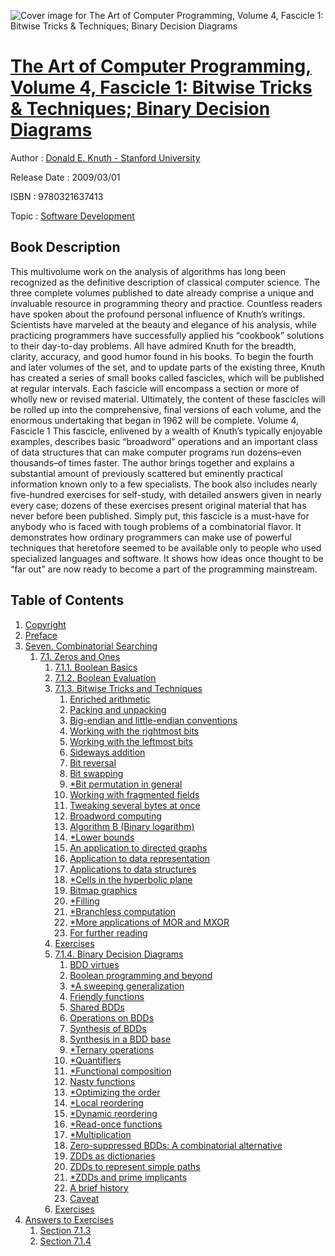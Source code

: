 ![Cover image for The Art of Computer Programming, Volume 4, Fascicle 1: Bitwise Tricks &amp; Techniques; Binary Decision Diagrams](https://imgdetail.ebookreading.net/cover/cover/software_development/EB9780321637413.jpg)

[The Art of Computer Programming, Volume 4, Fascicle 1: Bitwise Tricks &amp; Techniques; Binary Decision Diagrams](https://ebookreading.net/view/book/The+Art+of+Computer+Programming%2C+Volume+4%2C+Fascicle+1%3A+Bitwise+Tricks+%26amp%3B+Techniques%3B+Binary+Decision+Diagrams-EB9780321637413_1.html "The Art of Computer Programming, Volume 4, Fascicle 1: Bitwise Tricks &amp; Techniques; Binary Decision Diagrams")
====================================================================================================================

Author : [Donald E. Knuth - Stanford University](https://ebookreading.net/search/author/Donald+E.+Knuth+-+Stanford+University)

Release Date : 2009/03/01

ISBN : 9780321637413

Topic : [Software Development](https://ebookreading.net/search/category/software-development)

Book Description
-----------------

This multivolume work on the analysis of algorithms has long been recognized as the definitive description of classical computer science. The three complete volumes published to date already comprise a unique and invaluable resource in programming theory and practice. Countless readers have spoken about the profound personal influence of Knuth’s writings. Scientists have marveled at the beauty and elegance of his analysis, while practicing programmers have successfully applied his “cookbook” solutions to their day-to-day problems. All have admired Knuth for the breadth, clarity, accuracy, and good humor found in his books.
To begin the fourth and later volumes of the set, and to update parts of the existing three, Knuth has created a series of small books called fascicles, which will be published at regular intervals. Each fascicle will encompass a section or more of wholly new or revised material. Ultimately, the content of these fascicles will be rolled up into the comprehensive, final versions of each volume, and the enormous undertaking that began in 1962 will be complete.
Volume 4, Fascicle 1
This fascicle, enlivened by a wealth of Knuth’s typically enjoyable examples, describes basic “broadword” operations and an important class of data structures that can make computer programs run dozens–even thousands–of times faster. The author brings together and explains a substantial amount of previously scattered but eminently practical information known only to a few specialists. The book also includes nearly five-hundred exercises for self-study, with detailed answers given in nearly every case; dozens of these exercises present original material that has never before been published. Simply put, this fascicle is a must-have for anybody who is faced with tough problems of a combinatorial flavor. It demonstrates how ordinary programmers can make use of powerful techniques that heretofore seemed to be available only to people who used specialized languages and software. It shows how ideas once thought to be “far out” are now ready to become a part of the programming mainstream.
              
Table of Contents
-----------------

1. [Copyright](https://ebookreading.net/view/book/The+Art+of+Computer+Programming%2C+Volume+4%2C+Fascicle+1%3A+Bitwise+Tricks+%26amp%3B+Techniques%3B+Binary+Decision+Diagrams-EB9780321637413_1.html)
1. [Preface](https://ebookreading.net/view/book/The+Art+of+Computer+Programming%2C+Volume+4%2C+Fascicle+1%3A+Bitwise+Tricks+%26amp%3B+Techniques%3B+Binary+Decision+Diagrams-EB9780321637413_2.html)
1. [Seven. Combinatorial Searching](https://ebookreading.net/view/book/The+Art+of+Computer+Programming%2C+Volume+4%2C+Fascicle+1%3A+Bitwise+Tricks+%26amp%3B+Techniques%3B+Binary+Decision+Diagrams-EB9780321637413_3.html)
    1. [7.1. Zeros and Ones](https://ebookreading.net/view/book/The+Art+of+Computer+Programming%2C+Volume+4%2C+Fascicle+1%3A+Bitwise+Tricks+%26amp%3B+Techniques%3B+Binary+Decision+Diagrams-EB9780321637413_3.html#ch01lev1sec1)
        1. [7.1.1. Boolean Basics](https://ebookreading.net/view/book/The+Art+of+Computer+Programming%2C+Volume+4%2C+Fascicle+1%3A+Bitwise+Tricks+%26amp%3B+Techniques%3B+Binary+Decision+Diagrams-EB9780321637413_3.html#ch01lev2sec1)
        1. [7.1.2. Boolean Evaluation](https://ebookreading.net/view/book/The+Art+of+Computer+Programming%2C+Volume+4%2C+Fascicle+1%3A+Bitwise+Tricks+%26amp%3B+Techniques%3B+Binary+Decision+Diagrams-EB9780321637413_3.html#ch01lev2sec2)
        1. [7.1.3. Bitwise Tricks and Techniques](https://ebookreading.net/view/book/The+Art+of+Computer+Programming%2C+Volume+4%2C+Fascicle+1%3A+Bitwise+Tricks+%26amp%3B+Techniques%3B+Binary+Decision+Diagrams-EB9780321637413_3.html#ch01lev2sec3)
            1. [Enriched arithmetic](https://ebookreading.net/view/book/The+Art+of+Computer+Programming%2C+Volume+4%2C+Fascicle+1%3A+Bitwise+Tricks+%26amp%3B+Techniques%3B+Binary+Decision+Diagrams-EB9780321637413_3.html#ch01lev3sec1)
            1. [Packing and unpacking](https://ebookreading.net/view/book/The+Art+of+Computer+Programming%2C+Volume+4%2C+Fascicle+1%3A+Bitwise+Tricks+%26amp%3B+Techniques%3B+Binary+Decision+Diagrams-EB9780321637413_3.html#ch01lev3sec2)
            1. [Big-endian and little-endian conventions](https://ebookreading.net/view/book/The+Art+of+Computer+Programming%2C+Volume+4%2C+Fascicle+1%3A+Bitwise+Tricks+%26amp%3B+Techniques%3B+Binary+Decision+Diagrams-EB9780321637413_3.html#ch01lev3sec3)
            1. [Working with the rightmost bits](https://ebookreading.net/view/book/The+Art+of+Computer+Programming%2C+Volume+4%2C+Fascicle+1%3A+Bitwise+Tricks+%26amp%3B+Techniques%3B+Binary+Decision+Diagrams-EB9780321637413_3.html#ch01lev3sec4)
            1. [Working with the leftmost bits](https://ebookreading.net/view/book/The+Art+of+Computer+Programming%2C+Volume+4%2C+Fascicle+1%3A+Bitwise+Tricks+%26amp%3B+Techniques%3B+Binary+Decision+Diagrams-EB9780321637413_3.html#ch01lev3sec5)
            1. [Sideways addition](https://ebookreading.net/view/book/The+Art+of+Computer+Programming%2C+Volume+4%2C+Fascicle+1%3A+Bitwise+Tricks+%26amp%3B+Techniques%3B+Binary+Decision+Diagrams-EB9780321637413_3.html#ch01lev3sec6)
            1. [Bit reversal](https://ebookreading.net/view/book/The+Art+of+Computer+Programming%2C+Volume+4%2C+Fascicle+1%3A+Bitwise+Tricks+%26amp%3B+Techniques%3B+Binary+Decision+Diagrams-EB9780321637413_3.html#ch01lev3sec7)
            1. [Bit swapping](https://ebookreading.net/view/book/The+Art+of+Computer+Programming%2C+Volume+4%2C+Fascicle+1%3A+Bitwise+Tricks+%26amp%3B+Techniques%3B+Binary+Decision+Diagrams-EB9780321637413_3.html#ch01lev3sec8)
            1. [*Bit permutation in general](https://ebookreading.net/view/book/The+Art+of+Computer+Programming%2C+Volume+4%2C+Fascicle+1%3A+Bitwise+Tricks+%26amp%3B+Techniques%3B+Binary+Decision+Diagrams-EB9780321637413_3.html#ch01lev3sec9)
            1. [Working with fragmented fields](https://ebookreading.net/view/book/The+Art+of+Computer+Programming%2C+Volume+4%2C+Fascicle+1%3A+Bitwise+Tricks+%26amp%3B+Techniques%3B+Binary+Decision+Diagrams-EB9780321637413_3.html#ch01lev3sec10)
            1. [Tweaking several bytes at once](https://ebookreading.net/view/book/The+Art+of+Computer+Programming%2C+Volume+4%2C+Fascicle+1%3A+Bitwise+Tricks+%26amp%3B+Techniques%3B+Binary+Decision+Diagrams-EB9780321637413_3.html#ch01lev3sec11)
            1. [Broadword computing](https://ebookreading.net/view/book/The+Art+of+Computer+Programming%2C+Volume+4%2C+Fascicle+1%3A+Bitwise+Tricks+%26amp%3B+Techniques%3B+Binary+Decision+Diagrams-EB9780321637413_3.html#ch01lev3sec12)
            1. [Algorithm B (Binary logarithm)](https://ebookreading.net/view/book/The+Art+of+Computer+Programming%2C+Volume+4%2C+Fascicle+1%3A+Bitwise+Tricks+%26amp%3B+Techniques%3B+Binary+Decision+Diagrams-EB9780321637413_3.html#ch01lev3sec13)
            1. [*Lower bounds](https://ebookreading.net/view/book/The+Art+of+Computer+Programming%2C+Volume+4%2C+Fascicle+1%3A+Bitwise+Tricks+%26amp%3B+Techniques%3B+Binary+Decision+Diagrams-EB9780321637413_3.html#ch01lev3sec14)
            1. [An application to directed graphs](https://ebookreading.net/view/book/The+Art+of+Computer+Programming%2C+Volume+4%2C+Fascicle+1%3A+Bitwise+Tricks+%26amp%3B+Techniques%3B+Binary+Decision+Diagrams-EB9780321637413_3.html#ch01lev3sec15)
            1. [Application to data representation](https://ebookreading.net/view/book/The+Art+of+Computer+Programming%2C+Volume+4%2C+Fascicle+1%3A+Bitwise+Tricks+%26amp%3B+Techniques%3B+Binary+Decision+Diagrams-EB9780321637413_3.html#ch01lev3sec16)
            1. [Applications to data structures](https://ebookreading.net/view/book/The+Art+of+Computer+Programming%2C+Volume+4%2C+Fascicle+1%3A+Bitwise+Tricks+%26amp%3B+Techniques%3B+Binary+Decision+Diagrams-EB9780321637413_3.html#ch01lev3sec17)
            1. [*Cells in the hyperbolic plane](https://ebookreading.net/view/book/The+Art+of+Computer+Programming%2C+Volume+4%2C+Fascicle+1%3A+Bitwise+Tricks+%26amp%3B+Techniques%3B+Binary+Decision+Diagrams-EB9780321637413_3.html#ch01lev3sec18)
            1. [Bitmap graphics](https://ebookreading.net/view/book/The+Art+of+Computer+Programming%2C+Volume+4%2C+Fascicle+1%3A+Bitwise+Tricks+%26amp%3B+Techniques%3B+Binary+Decision+Diagrams-EB9780321637413_3.html#ch01lev3sec19)
            1. [*Filling](https://ebookreading.net/view/book/The+Art+of+Computer+Programming%2C+Volume+4%2C+Fascicle+1%3A+Bitwise+Tricks+%26amp%3B+Techniques%3B+Binary+Decision+Diagrams-EB9780321637413_3.html#ch01lev3sec20)
            1. [*Branchless computation](https://ebookreading.net/view/book/The+Art+of+Computer+Programming%2C+Volume+4%2C+Fascicle+1%3A+Bitwise+Tricks+%26amp%3B+Techniques%3B+Binary+Decision+Diagrams-EB9780321637413_3.html#ch01lev3sec21)
            1. [*More applications of MOR and MXOR](https://ebookreading.net/view/book/The+Art+of+Computer+Programming%2C+Volume+4%2C+Fascicle+1%3A+Bitwise+Tricks+%26amp%3B+Techniques%3B+Binary+Decision+Diagrams-EB9780321637413_3.html#ch01lev3sec22)
            1. [For further reading](https://ebookreading.net/view/book/The+Art+of+Computer+Programming%2C+Volume+4%2C+Fascicle+1%3A+Bitwise+Tricks+%26amp%3B+Techniques%3B+Binary+Decision+Diagrams-EB9780321637413_3.html#ch01lev3sec23)
        1. [Exercises](https://ebookreading.net/view/book/The+Art+of+Computer+Programming%2C+Volume+4%2C+Fascicle+1%3A+Bitwise+Tricks+%26amp%3B+Techniques%3B+Binary+Decision+Diagrams-EB9780321637413_3.html#ch01lev2sec4)
        1. [7.1.4. Binary Decision Diagrams](https://ebookreading.net/view/book/The+Art+of+Computer+Programming%2C+Volume+4%2C+Fascicle+1%3A+Bitwise+Tricks+%26amp%3B+Techniques%3B+Binary+Decision+Diagrams-EB9780321637413_3.html#ch01lev2sec5)
            1. [BDD virtues](https://ebookreading.net/view/book/The+Art+of+Computer+Programming%2C+Volume+4%2C+Fascicle+1%3A+Bitwise+Tricks+%26amp%3B+Techniques%3B+Binary+Decision+Diagrams-EB9780321637413_3.html#ch01lev3sec24)
            1. [Boolean programming and beyond](https://ebookreading.net/view/book/The+Art+of+Computer+Programming%2C+Volume+4%2C+Fascicle+1%3A+Bitwise+Tricks+%26amp%3B+Techniques%3B+Binary+Decision+Diagrams-EB9780321637413_3.html#ch01lev3sec25)
            1. [*A sweeping generalization](https://ebookreading.net/view/book/The+Art+of+Computer+Programming%2C+Volume+4%2C+Fascicle+1%3A+Bitwise+Tricks+%26amp%3B+Techniques%3B+Binary+Decision+Diagrams-EB9780321637413_3.html#ch01lev3sec26)
            1. [Friendly functions](https://ebookreading.net/view/book/The+Art+of+Computer+Programming%2C+Volume+4%2C+Fascicle+1%3A+Bitwise+Tricks+%26amp%3B+Techniques%3B+Binary+Decision+Diagrams-EB9780321637413_3.html#ch01lev3sec27)
            1. [Shared BDDs](https://ebookreading.net/view/book/The+Art+of+Computer+Programming%2C+Volume+4%2C+Fascicle+1%3A+Bitwise+Tricks+%26amp%3B+Techniques%3B+Binary+Decision+Diagrams-EB9780321637413_3.html#ch01lev3sec28)
            1. [Operations on BDDs](https://ebookreading.net/view/book/The+Art+of+Computer+Programming%2C+Volume+4%2C+Fascicle+1%3A+Bitwise+Tricks+%26amp%3B+Techniques%3B+Binary+Decision+Diagrams-EB9780321637413_3.html#ch01lev3sec29)
            1. [Synthesis of BDDs](https://ebookreading.net/view/book/The+Art+of+Computer+Programming%2C+Volume+4%2C+Fascicle+1%3A+Bitwise+Tricks+%26amp%3B+Techniques%3B+Binary+Decision+Diagrams-EB9780321637413_3.html#ch01lev3sec30)
            1. [Synthesis in a BDD base](https://ebookreading.net/view/book/The+Art+of+Computer+Programming%2C+Volume+4%2C+Fascicle+1%3A+Bitwise+Tricks+%26amp%3B+Techniques%3B+Binary+Decision+Diagrams-EB9780321637413_3.html#ch01lev3sec31)
            1. [*Ternary operations](https://ebookreading.net/view/book/The+Art+of+Computer+Programming%2C+Volume+4%2C+Fascicle+1%3A+Bitwise+Tricks+%26amp%3B+Techniques%3B+Binary+Decision+Diagrams-EB9780321637413_3.html#ch01lev3sec32)
            1. [*Quantiflers](https://ebookreading.net/view/book/The+Art+of+Computer+Programming%2C+Volume+4%2C+Fascicle+1%3A+Bitwise+Tricks+%26amp%3B+Techniques%3B+Binary+Decision+Diagrams-EB9780321637413_3.html#ch01lev3sec33)
            1. [*Functional composition](https://ebookreading.net/view/book/The+Art+of+Computer+Programming%2C+Volume+4%2C+Fascicle+1%3A+Bitwise+Tricks+%26amp%3B+Techniques%3B+Binary+Decision+Diagrams-EB9780321637413_3.html#ch01lev3sec34)
            1. [Nasty functions](https://ebookreading.net/view/book/The+Art+of+Computer+Programming%2C+Volume+4%2C+Fascicle+1%3A+Bitwise+Tricks+%26amp%3B+Techniques%3B+Binary+Decision+Diagrams-EB9780321637413_3.html#ch01lev3sec35)
            1. [*Optimizing the order](https://ebookreading.net/view/book/The+Art+of+Computer+Programming%2C+Volume+4%2C+Fascicle+1%3A+Bitwise+Tricks+%26amp%3B+Techniques%3B+Binary+Decision+Diagrams-EB9780321637413_3.html#ch01lev3sec36)
            1. [*Local reordering](https://ebookreading.net/view/book/The+Art+of+Computer+Programming%2C+Volume+4%2C+Fascicle+1%3A+Bitwise+Tricks+%26amp%3B+Techniques%3B+Binary+Decision+Diagrams-EB9780321637413_3.html#ch01lev3sec37)
            1. [*Dynamic reordering](https://ebookreading.net/view/book/The+Art+of+Computer+Programming%2C+Volume+4%2C+Fascicle+1%3A+Bitwise+Tricks+%26amp%3B+Techniques%3B+Binary+Decision+Diagrams-EB9780321637413_3.html#ch01lev3sec38)
            1. [*Read-once functions](https://ebookreading.net/view/book/The+Art+of+Computer+Programming%2C+Volume+4%2C+Fascicle+1%3A+Bitwise+Tricks+%26amp%3B+Techniques%3B+Binary+Decision+Diagrams-EB9780321637413_3.html#ch01lev3sec39)
            1. [*Multiplication](https://ebookreading.net/view/book/The+Art+of+Computer+Programming%2C+Volume+4%2C+Fascicle+1%3A+Bitwise+Tricks+%26amp%3B+Techniques%3B+Binary+Decision+Diagrams-EB9780321637413_3.html#ch01lev3sec40)
            1. [Zero-suppressed BDDs: A combinatorial alternative](https://ebookreading.net/view/book/The+Art+of+Computer+Programming%2C+Volume+4%2C+Fascicle+1%3A+Bitwise+Tricks+%26amp%3B+Techniques%3B+Binary+Decision+Diagrams-EB9780321637413_3.html#ch01lev3sec41)
            1. [ZDDs as dictionaries](https://ebookreading.net/view/book/The+Art+of+Computer+Programming%2C+Volume+4%2C+Fascicle+1%3A+Bitwise+Tricks+%26amp%3B+Techniques%3B+Binary+Decision+Diagrams-EB9780321637413_3.html#ch01lev3sec42)
            1. [ZDDs to represent simple paths](https://ebookreading.net/view/book/The+Art+of+Computer+Programming%2C+Volume+4%2C+Fascicle+1%3A+Bitwise+Tricks+%26amp%3B+Techniques%3B+Binary+Decision+Diagrams-EB9780321637413_3.html#ch01lev3sec43)
            1. [*ZDDs and prime implicants](https://ebookreading.net/view/book/The+Art+of+Computer+Programming%2C+Volume+4%2C+Fascicle+1%3A+Bitwise+Tricks+%26amp%3B+Techniques%3B+Binary+Decision+Diagrams-EB9780321637413_3.html#ch01lev3sec44)
            1. [A brief history](https://ebookreading.net/view/book/The+Art+of+Computer+Programming%2C+Volume+4%2C+Fascicle+1%3A+Bitwise+Tricks+%26amp%3B+Techniques%3B+Binary+Decision+Diagrams-EB9780321637413_3.html#ch01lev3sec45)
            1. [Caveat](https://ebookreading.net/view/book/The+Art+of+Computer+Programming%2C+Volume+4%2C+Fascicle+1%3A+Bitwise+Tricks+%26amp%3B+Techniques%3B+Binary+Decision+Diagrams-EB9780321637413_3.html#ch01lev3sec46)
        1. [Exercises](https://ebookreading.net/view/book/The+Art+of+Computer+Programming%2C+Volume+4%2C+Fascicle+1%3A+Bitwise+Tricks+%26amp%3B+Techniques%3B+Binary+Decision+Diagrams-EB9780321637413_3.html#ch01lev2sec6)
1. [Answers to Exercises](https://ebookreading.net/view/book/The+Art+of+Computer+Programming%2C+Volume+4%2C+Fascicle+1%3A+Bitwise+Tricks+%26amp%3B+Techniques%3B+Binary+Decision+Diagrams-EB9780321637413_4.html)
    1. [Section 7.1.3](https://ebookreading.net/view/book/The+Art+of+Computer+Programming%2C+Volume+4%2C+Fascicle+1%3A+Bitwise+Tricks+%26amp%3B+Techniques%3B+Binary+Decision+Diagrams-EB9780321637413_4.html#app01lev1sec1)
    1. [Section 7.1.4](https://ebookreading.net/view/book/The+Art+of+Computer+Programming%2C+Volume+4%2C+Fascicle+1%3A+Bitwise+Tricks+%26amp%3B+Techniques%3B+Binary+Decision+Diagrams-EB9780321637413_4.html#app01lev1sec2)
